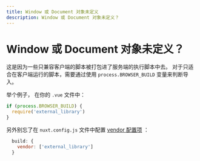 ```yaml
---
title: Window 或 Document 对象未定义
description: Window 或 Document 对象未定义？
---
```


# Window 或 Document 对象未定义？

这是因为一些只兼容客户端的脚本被打包进了服务端的执行脚本中去。
对于只适合在客户端运行的脚本，需要通过使用 `process.BROWSER_BUILD` 变量来判断导入。

举个例子， 在你的 `.vue` 文件中：
```js
if (process.BROWSER_BUILD) {
  require('external_library')
}
```

另外别忘了在 `nuxt.config.js` 文件中配置 [vendor 配置项](/api/configuration-build#vendor) ：
```js
  build: {
    vendor: ['external_library']
  }
```
